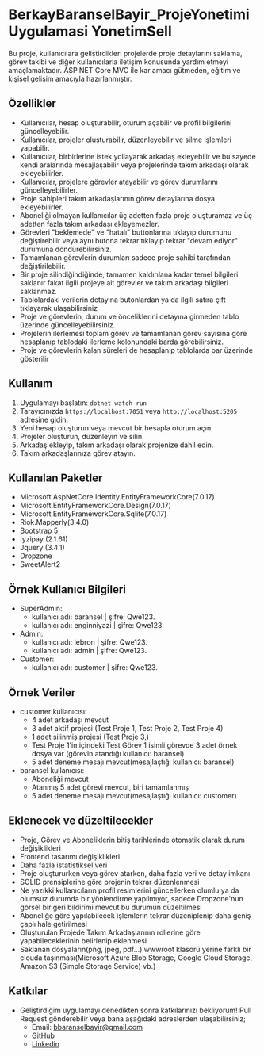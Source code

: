 # BerkayBaranselBayir_ProjeYonetimiUygulamasi YonetimSell
Bu proje, kullanıcılara geliştirdikleri projelerde proje detaylarını saklama, görev takibi ve diğer kullanıcılarla iletişim konusunda yardım etmeyi amaçlamaktadır. ASP.NET Core MVC ile kar amacı gütmeden, eğitim ve kişisel gelişim amacıyla hazırlanmıştır. 

## Özellikler

- Kullanıcılar, hesap oluşturabilir, oturum açabilir ve profil bilgilerini güncelleyebilir.
- Kullanıcılar, projeler oluşturabilir, düzenleyebilir ve silme işlemleri yapabilir.
- Kullanıcılar, birbirlerine istek yollayarak arkadaş ekleyebilir ve bu sayede kendi aralarında mesajlaşabilir veya projelerinde takım arkadaşı olarak ekleyebilirler.
- Kullanıcılar, projelere görevler atayabilir ve görev durumlarını güncelleyebilirler.
- Proje sahipleri takım arkadaşlarının görev detaylarına dosya ekleyebilirler.
- Aboneliği olmayan kullanıcılar üç adetten fazla proje oluşturamaz ve üç adetten fazla takım arkadaşı ekleyemezler.
- Görevleri "beklemede" ve "hatalı" buttonlarına tıklayıp durumunu değiştirebilir veya aynı butona tekrar tıklayıp tekrar "devam ediyor" durumuna döndürebilirsiniz.
- Tamamlanan görevlerin durumları sadece proje sahibi tarafından değiştirilebilir.
- Bir proje silindiğindiğinde, tamamen kaldırılana kadar temel bilgileri saklanır fakat ilgili projeye ait görevler ve takım arkadaşı bilgileri saklanmaz.  
- Tablolardaki verilerin detayına butonlardan ya da ilgili satıra çift tıklayarak ulaşabilirsiniz
- Proje ve görevlerin, durum ve önceliklerini detayına girmeden tablo üzerinde güncelleyebilirsiniz.
- Projelerin ilerlemesi toplam görev ve tamamlanan görev sayısına göre hesaplanıp tablodaki ilerleme kolonundaki barda görebilirsiniz.
- Proje ve görevlerin kalan süreleri de hesaplanıp tablolarda bar üzerinde gösterilir

## Kullanım

1. Uygulamayı başlatın: `dotnet watch run`
2. Tarayıcınızda `https://localhost:7051` veya `http://localhost:5205` adresine gidin.
3. Yeni hesap oluşturun veya mevcut bir hesapla oturum açın.
4. Projeler oluşturun, düzenleyin ve silin.
5. Arkadaş ekleyip, takım arkadaşı olarak projenize dahil edin.
6. Takım arkadaşlarınıza görev atayın.

## Kullanılan Paketler

- Microsoft.AspNetCore.Identity.EntityFrameworkCore(7.0.17)
- Microsoft.EntityFrameworkCore.Design(7.0.17)
- Microsoft.EntityFrameworkCore.Sqlite(7.0.17)
- Riok.Mapperly(3.4.0)
- Bootstrap 5
- Iyzipay (2.1.61)
- Jquery (3.4.1)
- Dropzone
- SweetAlert2

## Örnek Kullanıcı Bilgileri

- SuperAdmin:
    * kullanıcı adı: baransel | şifre: Qwe123.
    * kullanıcı adı: enginniyazi | şifre: Qwe123.
- Admin:
    * kullanıcı adı: lebron | şifre: Qwe123.
    * kullanıcı adı: admin | şifre: Qwe123.
- Customer:
    * kullanıcı adı: customer | şifre: Qwe123.

## Örnek Veriler

- customer kullanıcısı:
    * 4 adet arkadaşı mevcut
    * 3 adet aktif projesi (Test Proje 1, Test Proje 2, Test Proje 4)
    * 1 adet silinmiş projesi (Test Proje 3,)
    * Test Proje 1'in içindeki Test Görev 1 isimli görevde 3 adet örnek dosya var (görevin atandığı kullanıcı: baransel)
    * 5 adet deneme mesajı mevcut(mesajlaştığı kullanıcı: baransel)
- baransel kullanıcısı:
    * Aboneliği mevcut
    * Atanmış 5 adet görevi mevcut, biri tamamlanmış
    * 5 adet deneme mesajı mevcut(mesajlaştığı kullanıcı: customer)

## Eklenecek ve düzeltilecekler

- Proje, Görev ve Aboneliklerin bitiş tarihlerinde otomatik olarak durum değişiklikleri
- Frontend tasarımı değişiklikleri
- Daha fazla istatistiksel veri 
- Proje oluştururken veya görev atarken, daha fazla veri ve detay imkanı
- SOLID prensiplerine göre projenin tekrar düzenlenmesi
- Ne yazıkki kullanıcıların profil resimlerini güncellerken olumlu ya da olumsuz durumda bir yönlendirme yapılmıyor, sadece Dropzone'nun görsel bir geri bildirimi mevcut bu durumun düzeltilmesi
- Aboneliğe göre yapılabilecek işlemlerin tekrar düzeniplenip daha geniş çaplı hale getirilmesi
- Oluşturulan Projede Takım Arkadaşlarının rollerine göre yapabileceklerinin belirlenip eklenmesi
- Saklanan dosyaların(png, jpeg, pdf...) wwwroot klasörü yerine farklı bir clouda taşınması(Microsoft Azure Blob Storage, Google Cloud Storage, Amazon S3 (Simple Storage Service) vb.)

## Katkılar
* Geliştirdiğim uygulamayı denedikten sonra katkılarınızı bekliyorum! Pull Request gönderebilir veya bana aşağıdaki adreslerden ulaşabilirsiniz;
    - Email: bbaranselbayir@gmail.com
    - [GitHub](https://github.com/bbaransel)
    - [Linkedin](www.linkedin.com/in/berkay-baransel-bayir-334465282)